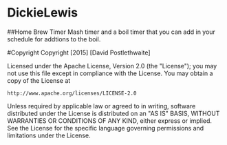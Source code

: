 # DickieLewis
##Home Brew Timer
Mash timer and a boil timer that you can add in your schedule for addtions to the boil.


#Copyright
Copyright [2015] [David Postlethwaite]

Licensed under the Apache License, Version 2.0 (the "License");
you may not use this file except in compliance with the License.
You may obtain a copy of the License at

    http://www.apache.org/licenses/LICENSE-2.0

Unless required by applicable law or agreed to in writing, software
distributed under the License is distributed on an "AS IS" BASIS,
WITHOUT WARRANTIES OR CONDITIONS OF ANY KIND, either express or implied.
See the License for the specific language governing permissions and
limitations under the License.
